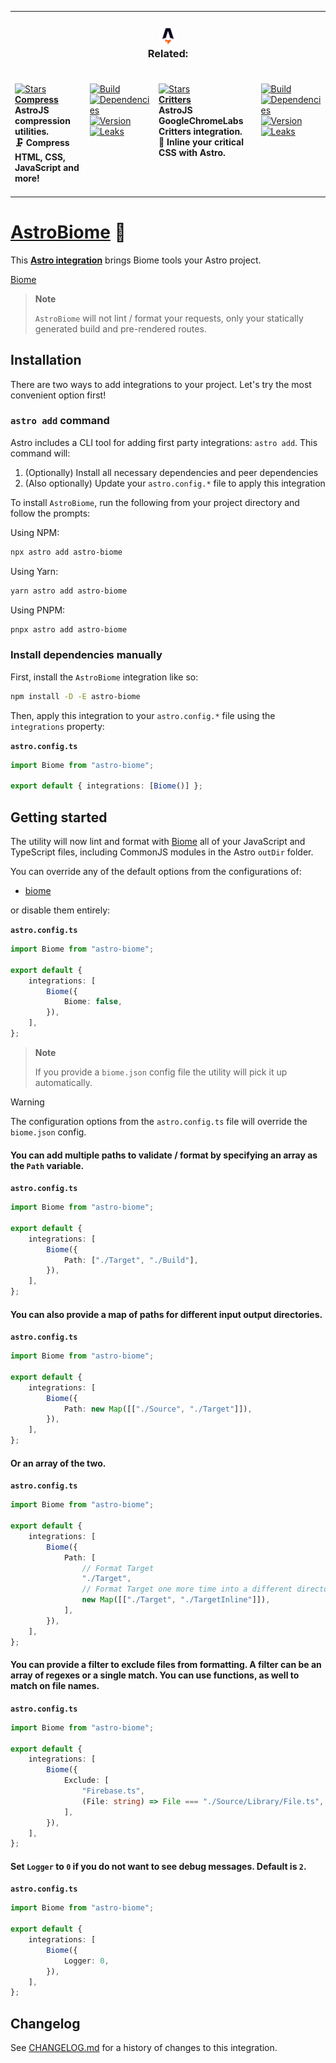 <table><tr><td colspan=4><h3 align=center><picture><source media="(prefers-color-scheme: dark)" srcset=https://raw.githubusercontent.com/NikolaRHristov/AstroBiome/main/.github/Image/DarkAstro.svg><source media="(prefers-color-scheme: light)" srcset=https://raw.githubusercontent.com/NikolaRHristov/AstroBiome/main/.github/Image/LightAstro.svg><img alt=Astro src=https://raw.githubusercontent.com/NikolaRHristov/AstroBiome/main/.github/Image/LightAstro.svg width=28></picture><br>Related:<br></h3></td></tr><tr><td colspan=1 valign=top><br><a href=https://github.com/astro-community/AstroCompress target=_blank><picture><source media="(prefers-color-scheme: dark)" srcset="https://img.shields.io/github/stars/astro-community/AstroCompress?label=stars&#38;logo=github&#38;color=black&#38;labelColor=black&#38;logoColor=white&#38;logoWidth=0&#38;logoColor=black"><source media="(prefers-color-scheme: light)" srcset="https://img.shields.io/github/stars/astro-community/AstroCompress?label=stars&#38;logo=github&#38;color=white&#38;labelColor=white&#38;logoColor=black&#38;logoWidth=0&#38;logoColor=black"><img alt=Stars src="https://img.shields.io/github/stars/astro-community/AstroCompress?label=stars&#38;logo=github&#38;color=black&#38;labelColor=black&#38;logoColor=white&#38;logoWidth=0&#38;logoColor=black"></picture></a><br><a href=https://github.com/astro-community/AstroCompress target=_blank><b>Compress</b></a><br><b>AstroJS compression utilities.<br/>🗜️ Compress HTML, CSS, JavaScript and more!<br/></b><br></td><td colspan=1 valign=top><br><a href=https://github.com/astro-community/AstroCompress/actions/workflows/Node.yml target=_blank><picture><source media="(prefers-color-scheme: dark)" srcset="https://img.shields.io/github/actions/workflow/status/astro-community/AstroCompress/Node.yml?branch=main&#38;label=Build&#38;logo=node.js&#38;color=black&#38;labelColor=black&#38;logoColor=white&#38;logoWidth=0"><source media="(prefers-color-scheme: light)" srcset="https://img.shields.io/github/actions/workflow/status/astro-community/AstroCompress/Node.yml?branch=main&#38;label=Build&#38;logo=node.js&#38;color=white&#38;labelColor=white&#38;logoColor=black&#38;logoWidth=0"><img alt=Build src="https://img.shields.io/github/actions/workflow/status/astro-community/AstroCompress/Node.yml?branch=main&#38;label=Build&#38;logo=node.js&#38;color=black&#38;labelColor=black&#38;logoColor=white&#38;logoWidth=0" title=Build></picture></a><br><a href="https://npmjs.org/astro-compress?activeTab=dependencies" target=_blank><picture><source media="(prefers-color-scheme: dark)" srcset="https://img.shields.io/librariesio/release/npm/astro-compress?logo=dependabot&#38;label=&#38;color=black&#38;labelColor=black&#38;logoColor=white&#38;logoWidth=0"><source media="(prefers-color-scheme: light)" srcset="https://img.shields.io/librariesio/release/npm/astro-compress?logo=dependabot&#38;label=&#38;color=white&#38;labelColor=white&#38;logoColor=black&#38;logoWidth=0"><img alt=Dependencies src="https://img.shields.io/librariesio/release/npm/astro-compress?logo=dependabot&#38;label=&#38;color=black&#38;labelColor=black&#38;logoColor=white&#38;logoWidth=0" title=Dependencies></picture></a><br><a href=https://npmjs.org/astro-compress target=_blank><picture><source media="(prefers-color-scheme: dark)" srcset="https://img.shields.io/npm/v/astro-compress?label=Version&#38;logo=npm&#38;color=black&#38;labelColor=black&#38;logoColor=white&#38;logoWidth=0"><source media="(prefers-color-scheme: light)" srcset="https://img.shields.io/npm/v/astro-compress?label=Version&#38;logo=npm&#38;color=white&#38;labelColor=white&#38;logoColor=black&#38;logoWidth=0"><img alt=Version src="https://img.shields.io/npm/v/astro-compress?label=Version&#38;logo=npm&#38;color=black&#38;labelColor=black&#38;logoColor=white&#38;logoWidth=0" title=Version></picture></a><br><a href=https://npmjs.org/astro-compress target=_blank><picture><source media="(prefers-color-scheme: dark)" srcset="https://img.shields.io/npm/dt/astro-compress?label=Leaks&#38;logo=npm&#38;color=black&#38;labelColor=black&#38;logoColor=white&#38;logoWidth=0"><source media="(prefers-color-scheme: light)" srcset="https://img.shields.io/npm/dt/astro-compress?label=Leaks&#38;logo=npm&#38;color=white&#38;labelColor=white&#38;logoColor=black&#38;logoWidth=0"><img alt=Leaks src="https://img.shields.io/npm/dt/astro-compress?label=Leaks&#38;logo=npm&#38;color=black&#38;labelColor=black&#38;logoColor=white&#38;logoWidth=0" title=Downloads></picture></a><br><br></td><td colspan=1 valign=top><br><a href=https://github.com/astro-community/AstroCritters target=_blank><picture><source media="(prefers-color-scheme: dark)" srcset="https://img.shields.io/github/stars/astro-community/AstroCritters?label=stars&#38;logo=github&#38;color=black&#38;labelColor=black&#38;logoColor=white&#38;logoWidth=0&#38;logoColor=black"><source media="(prefers-color-scheme: light)" srcset="https://img.shields.io/github/stars/astro-community/AstroCritters?label=stars&#38;logo=github&#38;color=white&#38;labelColor=white&#38;logoColor=black&#38;logoWidth=0&#38;logoColor=black"><img alt=Stars src="https://img.shields.io/github/stars/astro-community/AstroCritters?label=stars&#38;logo=github&#38;color=black&#38;labelColor=black&#38;logoColor=white&#38;logoWidth=0&#38;logoColor=black"></picture></a><br><a href=https://github.com/astro-community/AstroCritters target=_blank><b>Critters</b></a><br><b>AstroJS GoogleChromeLabs Critters integration.<br/>🦔 Inline your critical CSS with Astro.<br/></b><br></td><td colspan=1 valign=top><br><a href=https://github.com/astro-community/AstroCritters/actions/workflows/Node.yml target=_blank><picture><source media="(prefers-color-scheme: dark)" srcset="https://img.shields.io/github/actions/workflow/status/astro-community/AstroCritters/Node.yml?branch=main&#38;label=Build&#38;logo=node.js&#38;color=black&#38;labelColor=black&#38;logoColor=white&#38;logoWidth=0"><source media="(prefers-color-scheme: light)" srcset="https://img.shields.io/github/actions/workflow/status/astro-community/AstroCritters/Node.yml?branch=main&#38;label=Build&#38;logo=node.js&#38;color=white&#38;labelColor=white&#38;logoColor=black&#38;logoWidth=0"><img alt=Build src="https://img.shields.io/github/actions/workflow/status/astro-community/AstroCritters/Node.yml?branch=main&#38;label=Build&#38;logo=node.js&#38;color=black&#38;labelColor=black&#38;logoColor=white&#38;logoWidth=0" title=Build></picture></a><br><a href="https://npmjs.org/astro-critters?activeTab=dependencies" target=_blank><picture><source media="(prefers-color-scheme: dark)" srcset="https://img.shields.io/librariesio/release/npm/astro-critters?logo=dependabot&#38;label=&#38;color=black&#38;labelColor=black&#38;logoColor=white&#38;logoWidth=0"><source media="(prefers-color-scheme: light)" srcset="https://img.shields.io/librariesio/release/npm/astro-critters?logo=dependabot&#38;label=&#38;color=white&#38;labelColor=white&#38;logoColor=black&#38;logoWidth=0"><img alt=Dependencies src="https://img.shields.io/librariesio/release/npm/astro-critters?logo=dependabot&#38;label=&#38;color=black&#38;labelColor=black&#38;logoColor=white&#38;logoWidth=0" title=Dependencies></picture></a><br><a href=https://npmjs.org/astro-critters target=_blank><picture><source media="(prefers-color-scheme: dark)" srcset="https://img.shields.io/npm/v/astro-critters?label=Version&#38;logo=npm&#38;color=black&#38;labelColor=black&#38;logoColor=white&#38;logoWidth=0"><source media="(prefers-color-scheme: light)" srcset="https://img.shields.io/npm/v/astro-critters?label=Version&#38;logo=npm&#38;color=white&#38;labelColor=white&#38;logoColor=black&#38;logoWidth=0"><img alt=Version src="https://img.shields.io/npm/v/astro-critters?label=Version&#38;logo=npm&#38;color=black&#38;labelColor=black&#38;logoColor=white&#38;logoWidth=0" title=Version></picture></a><br><a href=https://npmjs.org/astro-critters target=_blank><picture><source media="(prefers-color-scheme: dark)" srcset="https://img.shields.io/npm/dt/astro-critters?label=Leaks&#38;logo=npm&#38;color=black&#38;labelColor=black&#38;logoColor=white&#38;logoWidth=0"><source media="(prefers-color-scheme: light)" srcset="https://img.shields.io/npm/dt/astro-critters?label=Leaks&#38;logo=npm&#38;color=white&#38;labelColor=white&#38;logoColor=black&#38;logoWidth=0"><img alt=Leaks src="https://img.shields.io/npm/dt/astro-critters?label=Leaks&#38;logo=npm&#38;color=black&#38;labelColor=black&#38;logoColor=white&#38;logoWidth=0" title=Downloads></picture></a><br><br></td></tr></table>

# [AstroBiome] 🗻

This **[Astro integration][astro-integration]** brings Biome tools your Astro
project.

[Biome][Biome]

> **Note**
>
> `AstroBiome` will not lint / format your requests, only your statically
> generated build and pre-rendered routes.

## Installation

There are two ways to add integrations to your project. Let's try the most
convenient option first!

### `astro add` command

Astro includes a CLI tool for adding first party integrations: `astro add`. This
command will:

1. (Optionally) Install all necessary dependencies and peer dependencies
2. (Also optionally) Update your `astro.config.*` file to apply this integration

To install `AstroBiome`, run the following from your project directory and
follow the prompts:

Using NPM:

```sh
npx astro add astro-biome
```

Using Yarn:

```sh
yarn astro add astro-biome
```

Using PNPM:

```sh
pnpx astro add astro-biome
```

### Install dependencies manually

First, install the `AstroBiome` integration like so:

```sh
npm install -D -E astro-biome
```

Then, apply this integration to your `astro.config.*` file using the
`integrations` property:

**`astro.config.ts`**

```ts
import Biome from "astro-biome";

export default { integrations: [Biome()] };
```

## Getting started

The utility will now lint and format with [Biome][Biome] all of your JavaScript
and TypeScript files, including CommonJS modules in the Astro `outDir` folder.

You can override any of the default options from the configurations of:

-   [biome](Source/Option/Biome.ts)

or disable them entirely:

**`astro.config.ts`**

```ts
import Biome from "astro-biome";

export default {
	integrations: [
		Biome({
			Biome: false,
		}),
	],
};
```

> **Note**
>
> If you provide a `biome.json` config file the utility will pick it up
> automatically.

> [!WARNING]
>
> The configuration options from the `astro.config.ts` file will override the
> `biome.json` config.

#### You can add multiple paths to validate / format by specifying an array as the `Path` variable.

**`astro.config.ts`**

```ts
import Biome from "astro-biome";

export default {
	integrations: [
		Biome({
			Path: ["./Target", "./Build"],
		}),
	],
};
```

#### You can also provide a map of paths for different input output directories.

**`astro.config.ts`**

```ts
import Biome from "astro-biome";

export default {
	integrations: [
		Biome({
			Path: new Map([["./Source", "./Target"]]),
		}),
	],
};
```

#### Or an array of the two.

**`astro.config.ts`**

```ts
import Biome from "astro-biome";

export default {
	integrations: [
		Biome({
			Path: [
				// Format Target
				"./Target",
				// Format Target one more time into a different directory
				new Map([["./Target", "./TargetInline"]]),
			],
		}),
	],
};
```

#### You can provide a filter to exclude files from formatting. A filter can be an array of regexes or a single match. You can use functions, as well to match on file names.

**`astro.config.ts`**

```ts
import Biome from "astro-biome";

export default {
	integrations: [
		Biome({
			Exclude: [
				"Firebase.ts",
				(File: string) => File === "./Source/Library/File.ts",
			],
		}),
	],
};
```

#### Set `Logger` to `0` if you do not want to see debug messages. Default is `2`.

**`astro.config.ts`**

```ts
import Biome from "astro-biome";

export default {
	integrations: [
		Biome({
			Logger: 0,
		}),
	],
};
```

[AstroBiome]: https://npmjs.org/astro-biome
[Biome]: https://npmjs.org/@biomejs/biome
[astro-integration]: https://docs.astro.build/en/guides/integrations-guide/

## Changelog

See [CHANGELOG.md](CHANGELOG.md) for a history of changes to this integration.
